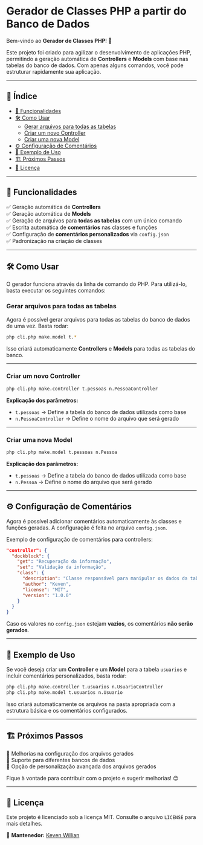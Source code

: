 # Gerador de Classes PHP a partir do Banco de Dados  

Bem-vindo ao **Gerador de Classes PHP**! 🚀  

Este projeto foi criado para agilizar o desenvolvimento de aplicações PHP, permitindo a geração automática de **Controllers** e **Models** com base nas tabelas do banco de dados. Com apenas alguns comandos, você pode estruturar rapidamente sua aplicação.  

---

## 📌 Índice  
- [📢 Funcionalidades](#-funcionalidades)  
- [🛠️ Como Usar](#%EF%B8%8F-como-usar)  
  - [Gerar arquivos para todas as tabelas](#gerar-arquivos-para-todas-as-tabelas)  
  - [Criar um novo Controller](#criar-um-novo-controller)  
  - [Criar uma nova Model](#criar-uma-nova-model)  
- [⚙️ Configuração de Comentários](#%EF%B8%8F-configuração-de-comentários)  
- [📌 Exemplo de Uso](#-exemplo-de-uso)  
- [🏗️ Próximos Passos](#%EF%B8%8F-próximos-passos)  
- [📜 Licença](#-licença)  

---

## 📢 Funcionalidades  
✅ Geração automática de **Controllers**  
✅ Geração automática de **Models**  
✅ Geração de arquivos para **todas as tabelas** com um único comando  
✅ Escrita automática de **comentários** nas classes e funções  
✅ Configuração de **comentários personalizados** via `config.json`  
✅ Padronização na criação de classes  

---

## 🛠️ Como Usar  

O gerador funciona através da linha de comando do PHP. Para utilizá-lo, basta executar os seguintes comandos:  

### Gerar arquivos para todas as tabelas  
Agora é possível gerar arquivos para todas as tabelas do banco de dados de uma vez. Basta rodar:  
```bash
php cli.php make.model t.*
```
Isso criará automaticamente **Controllers** e **Models** para todas as tabelas do banco.  

---

### Criar um novo Controller  
```bash
php cli.php make.controller t.pessoas n.PessoaController
```
**Explicação dos parâmetros:**  
- `t.pessoas` → Define a tabela do banco de dados utilizada como base  
- `n.PessoaController` → Define o nome do arquivo que será gerado  

---

### Criar uma nova Model  
```bash
php cli.php make.model t.pessoas n.Pessoa
```
**Explicação dos parâmetros:**  
- `t.pessoas` → Define a tabela do banco de dados utilizada como base  
- `n.Pessoa` → Define o nome do arquivo que será gerado  

---

## ⚙️ Configuração de Comentários  

Agora é possível adicionar comentários automaticamente às classes e funções geradas. A configuração é feita no arquivo `config.json`.  

Exemplo de configuração de comentários para controllers:  
```json
"controller": {
  "dockblock": {
    "get": "Recuperação da informação",
    "set": "Validação da informação",
    "class": {
      "description": "Classe responsável para manipular os dados da tabela de ",
      "author": "Keven",
      "license": "MIT",
      "version": "1.0.0"
    }
  }
}
```
Caso os valores no `config.json` estejam **vazios**, os comentários **não serão gerados**.  

---

## 📌 Exemplo de Uso  

Se você deseja criar um **Controller** e um **Model** para a tabela `usuarios` e incluir comentários personalizados, basta rodar:  
```bash
php cli.php make.controller t.usuarios n.UsuarioController  
php cli.php make.model t.usuarios n.Usuario  
```
Isso criará automaticamente os arquivos na pasta apropriada com a estrutura básica e os comentários configurados.  

---

## 🏗️ Próximos Passos  
📌 Melhorias na configuração dos arquivos gerados  
📌 Suporte para diferentes bancos de dados  
📌 Opção de personalização avançada dos arquivos gerados  

Fique à vontade para contribuir com o projeto e sugerir melhorias! 😊  

---

## 📜 Licença  

Este projeto é licenciado sob a licença MIT. Consulte o arquivo `LICENSE` para mais detalhes.  

📌 **Mantenedor:** [Keven Willian](http://github.com/kevenwillianps/)  
